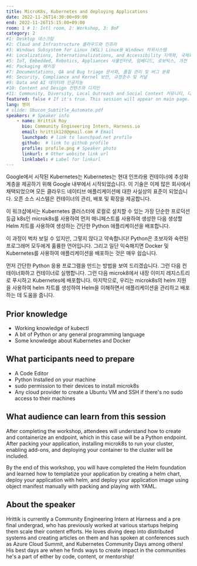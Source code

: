 ```yaml
---
title: MicroK8s, Kubernetes and deploying Applications
date: 2022-11-26T14:30:00+09:00
end: 2022-11-26T15:15:00+09:00
room: 1 # 1: Intl room, 2: Workshop, 3: BoF
category: 2
#1: Desktop 데스크탑
#2: Cloud and Infrastructure 클라우드와 인프라
#3: Windows Subsystem for Linux (WSL) Linux용 Windows 하위시스템
#4: Localizations, Internationalizations, and Accessibility 지역화, 국제화 및 접근성
#5: IoT, Embedded, Robotics, Appliances 사물인터넷, 임베디드, 로보틱스, 가전
#6: Packaging 패키징
#7: Documentations, QA and Bug triage 문서화, 품질 관리 및 버그 분류
#8: Security, Compliance and Kernel 보안, 규정준수 및 커널
#9: Data and AI 데이터와 인공지능
#10: Content and Design 컨텐츠와 디지인
#11: Community, Diversity, Local Outreach and Social Context 커뮤니티, 다양성, 지역 사회 협력과 사회적 관점
featured: false # If it's true. This session will appear on main page.
lang: 영어
# slide: Ubucon_Subtitle_Automate.pdf
speakers: # Speaker info
    - name: Hrittik Roy
      bio: Community Engineering Intern, Harness.io
      email: hrittik12d@gmail.com # Email
      launchpad: # link to launchpad.net profile
      github:  # link to github profile
      profile: profile.png # Speaker photo
      linkurl: # Other website link url
      linklabel: # Label for linkurl
---
```


Google에서 시작된 Kubernetes는 
Kubernetes는 현대 인프라용 컨테이너에 추상화 계층을 제공하기 위해 Google 내부에서 시작되었습니다. 이 기술은 이제 많은 회사에서 채택되었으며 모든 클라우드 네이티브 애플리케이션에 대한 사실상의 표준이 되었습니다. 오픈 소스 시스템은 컨테이너의 관리, 배포 및 확장을 제공합니다.

이 워크샵에서는 Kubernetes 클러스터에 로컬로 설치할 수 있는 가장 단순한 프로덕션 등급 k8s인 microk8s를 사용하여 먼저 매니페스트를 사용하여 생성한 다음 생성할 Helm 차트를 사용하여 생성하는 간단한 Python 애플리케이션을 배포합니다.

이 과정이 벅차 보일 수 있지만, 그렇지 않다고 약속합니다! Python은 초보자와 숙련된 프로그래머 모두에게 훌륭한 언어입니다. 그리고 일단 익숙해지면 Docker 및 Kubernetes를 사용하여 애플리케이션을 배포하는 것은 매우 쉽습니다.

먼저 간단한 Python 응용 프로그램을 만드는 방법을 보여 드리겠습니다. 그런 다음 컨테이너화하고 컨테이너로 실행합니다. 그런 다음 microk8에서 내장 이미지 레지스트리로 푸시하고 Kubernetes에 배포합니다. 마지막으로, 우리는 microk8s의 helm 지원을 사용하여 helm 차트를 생성하여 Helm을 이해하면서 애플리케이션을 관리하고 배포하는 데 도움을 줍니다.
## Prior knowledge
- Working knowledge of kubectl
- A bit of Python or any general programming language 
- Some knowledge about Kubernetes and Docker

## What participants need to prepare
- A Code Editor 
- Python Installed on your machine 
- sudo permission to their devices to install microk8s
- Any cloud provider to create a Ubuntu VM and SSH if there's no sudo access to their machines

## What audience can learn from this session
After completing the workshop, attendees will understand how to create and containerize an endpoint, which in this case will be a Python endpoint. After packing your application, installing microk8s to run your cluster, enabling add-ons, and deploying your container to the cluster will be included. 

By the end of this workshop, you will have completed the Helm foundation and learned how to templatize your application by creating a helm chart, deploy your application with helm, and deploy your application image using object manifest manually with packing and playing with YAML.

## About the speaker
Hrittik is currently a Community Engineering Intern at Harness and a pre final undergrad, who has previously worked at various startups helping them scale their content efforts. He loves diving deep into distributed systems and creating articles on them and has spoken at conferences such as Azure Cloud Summit, and Kubernetes Community Days among others! His best days are when he finds ways to create impact in the communities he's a part of either by code, content, or mentorship!
